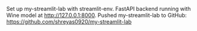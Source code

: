 Set up my-streamlit-lab with streamlit-env. FastAPI backend running with Wine model at http://127.0.0.1:8000.
Pushed my-streamlit-lab to GitHub: https://github.com/shreyas0920/my-streamlit-lab